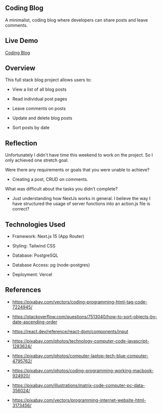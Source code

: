 ## Coding Blog

A minimalist, coding blog where developers can share posts and leave comments.

## Live Demo

[Coding Blog](http://www.coding-blog-three.vercel.app)

## Overview

This full stack blog project allows users to:

- View a list of all blog posts

- Read individual post pages

- Leave comments on posts

- Update and delete blog posts

- Sort posts by date

## Reflection

Unfortunately I didn't have time this weekend to work on the project. So I only achieved one stretch goal.

Were there any requirements or goals that you were unable to achieve?

- Creating a post, CRUD on comments.

What was difficult about the tasks you didn't complete?

- Just understanding how NextJs works in general. I believe the way I have structured the usage of server functions into an action.js file is correct?

## Technologies Used

- Framework: Next.js 15 (App Router)

- Styling: Tailwind CSS

- Database: PostgreSQL

- Database Access: pg (node-postgres)

- Deployment: Vercel

## References

- https://pixabay.com/vectors/coding-programming-html-tag-code-7224945/

- https://stackoverflow.com/questions/7513040/how-to-sort-objects-by-date-ascending-order

- https://react.dev/reference/react-dom/components/input

- https://pixabay.com/photos/technology-computer-code-javascript-1283624/

- https://pixabay.com/photos/computer-laptop-tech-blue-computer-4795762/

- https://pixabay.com/photos/coding-programming-working-macbook-924920/

- https://pixabay.com/illustrations/matrix-code-computer-pc-data-356024/

- https://pixabay.com/vectors/programming-internet-website-html-3173456/
